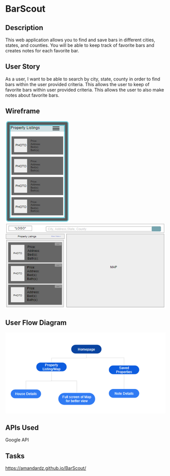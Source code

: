 # BarScout

## Description
This web application allows you to find and save bars in different cities, states, and counties. You will be able to keep track of favorite bars and creates notes for each favorite bar. 

## User Story
As a user, I want to be able to search by city, state, county in order to find bars within the user provided criteria.
This allows the user to keep of favorite bars within user provided criteria. 
This allows the user to also make notes about favorite bars. 

## Wireframe
<img src="docs\assets\images\mobile-wireframe.PNG" alt="Mobile Wireframe">
<img src="docs\assets\images\desktop-wireframe.PNG" alt="Desktop Wireframe">

## User Flow Diagram
<img src="docs\assets\images\flow-chart.PNG" alt="User Flow Diagram">

## APIs Used
Google API

## Tasks
https://amandardz.github.io/BarScout/

